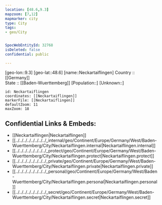```yaml
---
location: [48.6,9.3] 
mapzoom: [7,12] 
mapmarker: city 
type: City
tags:
- geo/City


SpocWebEntityId: 32768
isDeleted: false
confidential: public

---
```

[geo-lon::9.3] 
[geo-lat::48.6] 
[name::Neckartaiflingen] 
Country :: [[Germany]]  
State :: [[Baden-Wuerttemberg]] 
[Population::] 
[Unknown::] 


```leaflet
id: Neckartaiflingen
coordinates: [[Neckartaiflingen]] 
markerFile: [[Neckartaiflingen]] 
defaultZoom: 11 
maxZoom: 18
```


## Confidential Links & Embeds: 
- [[Neckartaiflingen|Neckartaiflingen]]  
- [[../../../../../../../../_internal/geo/Continent/Europe/Germany/West/Baden-Wuerttemberg/City/Neckartaiflingen.internal|Neckartaiflingen.internal]] 
- [[../../../../../../../../_protect/geo/Continent/Europe/Germany/West/Baden-Wuerttemberg/City/Neckartaiflingen.protect|Neckartaiflingen.protect]] 
- [[../../../../../../../../_private/geo/Continent/Europe/Germany/West/Baden-Wuerttemberg/City/Neckartaiflingen.private|Neckartaiflingen.private]] 
- [[../../../../../../../../_personal/geo/Continent/Europe/Germany/West/Baden-Wuerttemberg/City/Neckartaiflingen.personal|Neckartaiflingen.personal]] 
- [[../../../../../../../../_secret/geo/Continent/Europe/Germany/West/Baden-Wuerttemberg/City/Neckartaiflingen.secret|Neckartaiflingen.secret]] 
